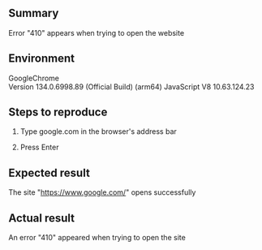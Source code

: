 ## Summary

Error "410" appears when trying to open the website


## Environment

GoogleChrome	
Version 134.0.6998.89 (Official Build) (arm64)
JavaScript	V8 10.63.124.23

## Steps to reproduce

1. Type google.com in the browser's address bar

2. Press Enter

## Expected result

The site "https://www.google.com/" opens successfully

## Actual result

An error "410" appeared when trying to open the site

